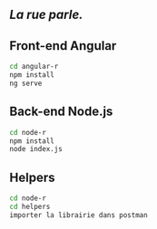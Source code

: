 ## _La rue parle._

## Front-end Angular

```sh
cd angular-r
npm install
ng serve
```
## Back-end Node.js

```sh
cd node-r
npm install
node index.js
```

## Helpers

```sh
cd node-r
cd helpers
importer la librairie dans postman
```
